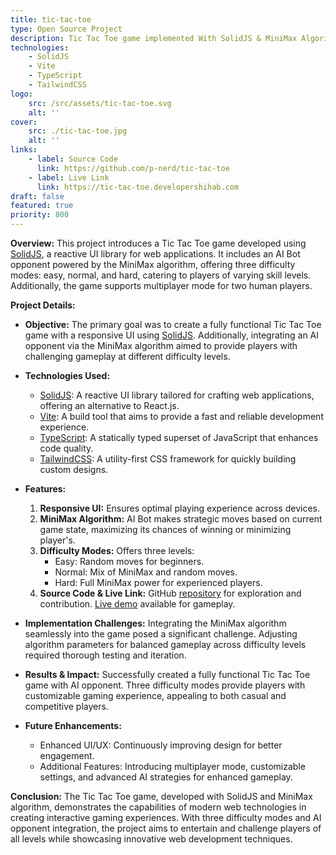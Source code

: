 ```yaml
---
title: tic-tac-toe
type: Open Source Project
description: Tic Tac Toe game implemented With SolidJS & MiniMax Algorithm
technologies:
    - SolidJS
    - Vite
    - TypeScript
    - TailwindCSS
logo:
    src: /src/assets/tic-tac-toe.svg
    alt: ''
cover:
    src: ./tic-tac-toe.jpg
    alt: ''
links:
    - label: Source Code
      link: https://github.com/p-nerd/tic-tac-toe
    - label: Live Link
      link: https://tic-tac-toe.developershihab.com
draft: false
featured: true
priority: 800
---
```


**Overview:**
This project introduces a Tic Tac Toe game developed using [SolidJS](https://www.solidjs.com), a reactive UI library for web applications. It includes an AI Bot opponent powered by the MiniMax algorithm, offering three difficulty modes: easy, normal, and hard, catering to players of varying skill levels. Additionally, the game supports multiplayer mode for two human players.

**Project Details:**

-   **Objective:**
    The primary goal was to create a fully functional Tic Tac Toe game with a responsive UI using [SolidJS](https://www.solidjs.com). Additionally, integrating an AI opponent via the MiniMax algorithm aimed to provide players with challenging gameplay at different difficulty levels.

-   **Technologies Used:**

    -   [SolidJS](https://www.solidjs.com): A reactive UI library tailored for crafting web applications, offering an alternative to React.js.
    -   [Vite](https://vitejs.dev): A build tool that aims to provide a fast and reliable development experience.
    -   [TypeScript](https://www.typescriptlang.org): A statically typed superset of JavaScript that enhances code quality.
    -   [TailwindCSS](https://tailwindcss.com): A utility-first CSS framework for quickly building custom designs.

-   **Features:**

    1. **Responsive UI:** Ensures optimal playing experience across devices.
    2. **MiniMax Algorithm:** AI Bot makes strategic moves based on current game state, maximizing its chances of winning or minimizing player's.
    3. **Difficulty Modes:** Offers three levels:
        - Easy: Random moves for beginners.
        - Normal: Mix of MiniMax and random moves.
        - Hard: Full MiniMax power for experienced players.
    4. **Source Code & Live Link:** GitHub [repository](https://github.com/p-nerd/tic-tac-toe) for exploration and contribution. [Live demo](https://tic-tac-toe.developershihab.com) available for gameplay.

-   **Implementation Challenges:**
    Integrating the MiniMax algorithm seamlessly into the game posed a significant challenge. Adjusting algorithm parameters for balanced gameplay across difficulty levels required thorough testing and iteration.

-   **Results & Impact:**
    Successfully created a fully functional Tic Tac Toe game with AI opponent. Three difficulty modes provide players with customizable gaming experience, appealing to both casual and competitive players.

-   **Future Enhancements:**
    -   Enhanced UI/UX: Continuously improving design for better engagement.
    -   Additional Features: Introducing multiplayer mode, customizable settings, and advanced AI strategies for enhanced gameplay.

**Conclusion:**
The Tic Tac Toe game, developed with SolidJS and MiniMax algorithm, demonstrates the capabilities of modern web technologies in creating interactive gaming experiences. With three difficulty modes and AI opponent integration, the project aims to entertain and challenge players of all levels while showcasing innovative web development techniques.

